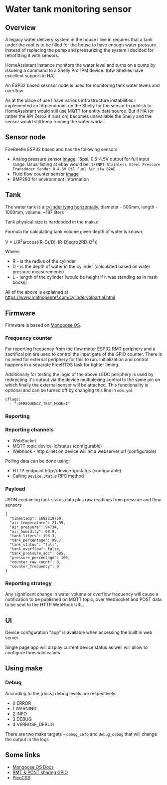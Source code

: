 # Water tank monitoring sensor

## Overview

A legacy water delivery system in the house I live in requires that a tank under the roof is to 
be filled for the house to have enough water pressure. Instead of replacing the pump 
and pressurizing the system I decided for retrofitting it with sensors.

HomeAssistant instance monitors the water level and turns on a pump by issueing a command to a Shelly Pro 1PM device. (btw Shellies have excellent support in HA)

An ESP32 based sesnsor node is used for monitoring tank water levels and overflow.

As at the place of use I have various infrastructure instabilities I implemented an http endpoint on the Shelly for the sensor to publish to. HomeAssistant would still use MQTT for entity data source. But if HA (or rather the RPI Zero2 it runs on) becomes unavailable the Shelly and the sensor would still keep running the water works.

## Sensor node

FireBeetle ESP32 based and has the following sensors:
- Analog pressure sensor [image](docs/analog-pressure-sensor.jpg). 15psi, 0.5-4.5V output for full input range. Usual listing at ebay would be: `1/8NPT Stainless Steel Pressure Transducer Sender 0-4.5V Oil Fuel Air stw B2AE`
- Fluid flow counter sensor [image](docs/flow-counter-sensor.jpg)
- BMP280 for environment information

## Tank

The water tank is a [cylinder lying horizontally](docs/cylinder-tank.png), diameter - 500mm, length - 1000mm, volume: ~197 liters

Tank physical size is hardcoded in the main.c

Formula for calculating tank volume given depth of water is known:

V = L(R<sup>2</sup>arccos((R-D)/D)-(R-D)sqrt(2RD-D<sup>2</sup>))

Where:
- R - is the radius of the cylinder
- D - is the depth of water in the cylinder (calculated based on water pressure measurements)
- L - length of the cylinder (would be height if it was standing as in math books)

All of the above is explained at https://www.mathopenref.com/cylindervolpartial.html

## Firmware

Firmware is based on [Mongoose OS](https://mongoose-os.com).

### Frequency counter

For reporting frequency from the flow meter ESP32 RMT periphery and a sacrifical pin are used to control the input gate of the GPIO counter. There is no need for external periphery for this to run. Initialization and control happens in a separate FreeRTOS task for tighter timing.

Additionally for testing the logic of the above LEDC periphery is used by redirecting it's output via the device multiplexing control to the same pin on which finally the external sensor will be attached. This functionality is optional and can be turned off by changing this line in `mos.yml`

```
cflags:
  - "-DFREQUENCY_TEST_MODE=1"
```

### Reporting 
### Reporting channels

- WebSocket
- MQTT topic device-id/status (configurable)
- Webhook - http clinet on device will hit a webserver url (configurable)

Polling data can be done using:

- HTTP endpoint http://device-ip/status (configurable)
- Calling `Device.Status` RPC method
### Payload

JSON containing tank status data plus raw readings from pressure and flow sensors

```
{
  "timestamp": 1692219750,
  "air_temperature": 21.99,
  "air_pressure": 94734,
  "air_humidity": 68.9,
  "tank_liters": 196.3,
  "tank_percentage": 99.7,
  "tank_status": "full",
  "tank_overflow": false,
  "tank_pressure_adc": 685,
  "pressure_percentage": 100,
  "counter_raw_count": 0,
  "counter_frequency": 0
}
```

### Reporting strategy

Any significant change in water volume or overflow frequency will cause a notification to be published on MQTT topic, over WebSocket and POST data to be sent to the HTTP WebHook URL.

## UI

Device configuration "app" is available when accessing the built in web server.

Single page app will display current device status as well will allow to configure threshold values. 

## Using make

### Debug

According to the [docs] debug levels are respectively:

- 0 ERROR
- 1 WARNING
- 2 INFO
- 3 DEBUG
- 4 VERBOSE_DEBUG

There are two make targets - `debug_info` and `debug_debug` that will change the output in the logs 

## Some links

- [Mongoose OS Docs](https://mongoose-os.com/docs/)
- [RMT & PCNT sharing GPIO](https://www.esp32.com/viewtopic.php?f=13&t=4953)
- [PicoCSS](https://picocss.com)